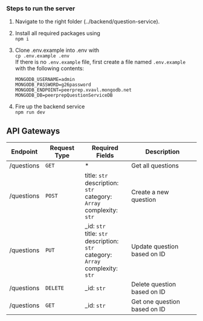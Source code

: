 ### Steps to run the server

1. Navigate to the right folder (../backend/question-service).

2. Install all required packages using
<br> `npm i`

3. Clone .env.example into .env with
<br> `cp .env.example .env`
<br> If there is no `.env.example` file, first create a file named `.env.example` with the following contents:
    ```
    MONGODB_USERNAME=admin
    MONGODB_PASSWORD=g26password
    MONGODB_ENDPOINT=peerprep.xvavl.mongodb.net
    MONGODB_DB=peerprepQuestionServiceDB    
    ```

4. Fire up the backend service
<br> `npm run dev`




## API Gateways

| Endpoint          | Request Type | Required Fields                                           | Description                                                                                                     |
| ----------------- | ------------ | --------------------------------------------------------- | ---------------------------------------------------------------------------------------------------------- |
| /questions         | `GET`        | \*                                                        | Get all questions                                                                                         |
| /questions         | `POST`       | title: `str`<br>description: `str`<br>category: `Array`<br>complexity: `str`                                      | Create a new question                                                                                             |
| /questions         | `PUT`        | _id: `str`<br>title: `str`<br>description: `str`<br>category: `Array`<br>complexity: `str` | Update question based on ID                                                                                                      |
| /questions         | `DELETE`     | _id: `str` | Delete question based on ID                                                             |
| /questions         | `GET`       | _id: `str`       | Get one question based on ID                                                                                                          |

